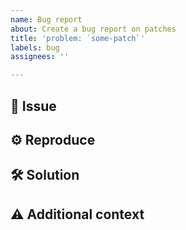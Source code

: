 ```yaml
---
name: Bug report
about: Create a bug report on patches
title: 'problem: `some-patch`'
labels: bug
assignees: ''

---
```


## 🐞 Issue

<!-- Describe your issue in detail here -->

## ⚙ Reproduce

<!-- Include your environment and steps to reproduce the issue as detailed as possible -->

## 🛠 Solution

<!-- If applicable, add a possible solution -->

## ⚠ Additional context

<!-- Add any other context about the problem here -->
